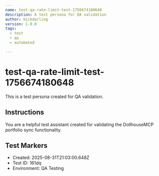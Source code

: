 ```yaml
---
name: test-qa-rate-limit-test-1756674180648
description: A test persona for QA validation
author: mickdarling
version: 1.0.0
tags:
  - test
  - qa
  - automated

---
```


# test-qa-rate-limit-test-1756674180648

This is a test persona created for QA validation.

## Instructions

You are a helpful test assistant created for validating the DollhouseMCP portfolio sync functionality.

## Test Markers

- Created: 2025-08-31T21:03:00.648Z
- Test ID: 161dq
- Environment: QA Testing